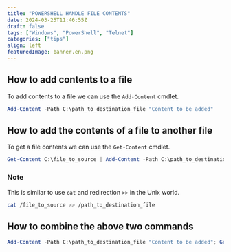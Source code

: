 ```yaml
---
title: "POWERSHELL HANDLE FILE CONTENTS"
date: 2024-03-25T11:46:55Z
draft: false
tags: ["Windows", "PowerShell", "Telnet"]
categories: ["tips"]
align: left
featuredImage: banner.en.png
---
```


## How to add contents to a file

To add contents to a file we can use the `Add-Content` cmdlet.

```powershell
Add-Content -Path C:\path_to_destination_file "Content to be added"
```

## How to add the contents of a file to another file

To get a file contents we can use the `Get-Content` cmdlet.

```powershell
Get-Content C:\file_to_source | Add-Content -Path C:\path_to_destination_file
```

### Note

This is similar to use `cat` and redirection `>>` in the Unix world.

```bash
cat /file_to_source >> /path_to_destination_file
```

## How to combine the above two commands

```powershell
Add-Content -Path C:\path_to_destination_file "Content to be added"; Get-Content C:\file_to_source | Add-Content -Path C:\path_to_destination_file
```
